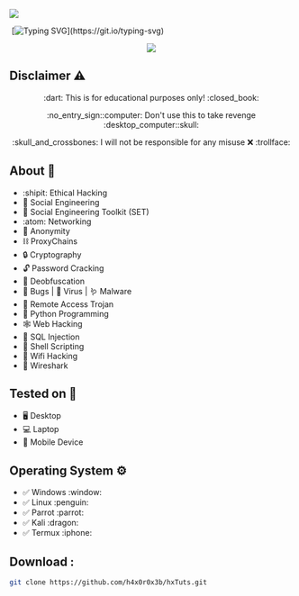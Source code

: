 <img src="./banner.gif"><br>

&nbsp;[![Typing SVG](http://readme-typing-svg.herokuapp.com?color=ff0000&size=36&multiline=true&width=970&height=65&lines=Hello+there%2C+my+fellow+anonymous+%3Chacker%2Fs%3E!)](https://git.io/typing-svg)

<p align="center">
  <img src="https://tryhackme-badges.s3.amazonaws.com/h4x0r.0x3b.png"/>
</p>

## Disclaimer :warning:
<p align="center">:dart: This is for educational purposes only! :closed_book:</p>
<p align="center">:no_entry_sign::computer: Don't use this to take revenge :desktop_computer::skull:</p>
<p align="center">:skull_and_crossbones: I will not be responsible for any misuse ❌ :trollface:</p>

## About :dart:
+ :shipit: Ethical Hacking
+ :clown_face: Social Engineering
+ :toolbox: Social Engineering Toolkit (SET)
+ :atom: Networking
+ :ghost: Anonymity
+ :chains: ProxyChains
+ :lock: Cryptography
+ :unlock: Password Cracking
+ :microscope: Deobfuscation
+ :lady_beetle: Bugs | :microbe: Virus | :worm: Malware
+ :rat: Remote Access Trojan
+ :snake: Python Programming
+ :spider_web: Web Hacking
+ :syringe: SQL Injection
+ :shell: Shell Scripting
+ :satellite: Wifi Hacking
+ :shark: Wireshark

## Tested on :test_tube:
* :desktop_computer: Desktop
* :computer: Laptop
* :iphone: Mobile Device

## Operating System :gear:
<ul>
  <li>✅ Windows :window:</li>
  <li>✅ Linux :penguin:</li>
  <li>✅ Parrot :parrot:</li>
  <li>✅ Kali :dragon:</li>
  <li>✅ Termux :iphone:</li>
</ul>

## Download :
```bash
git clone https://github.com/h4x0r0x3b/hxTuts.git
```

